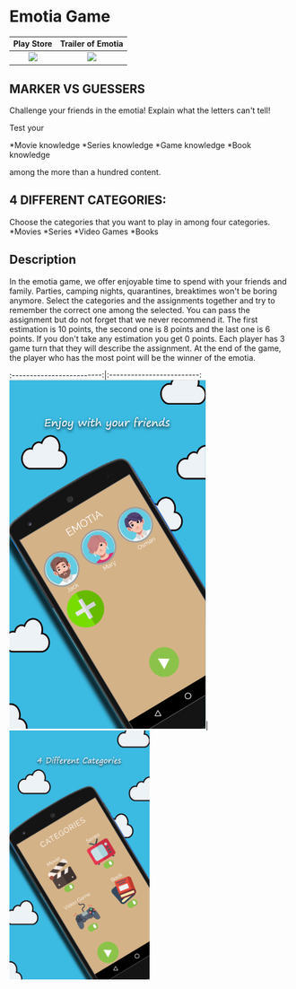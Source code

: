# Emotia Game
 
 
 Play Store             |  Trailer of Emotia
:-------------------------:|:-------------------------:
<a href="https://play.google.com/store/apps/details?id=com.kaslica.emotia"> <img src="https://freeiconshop.com/wp-content/uploads/edd/google-play-badge-128x128.png" width="350"> </a>  |  <a href="https://youtu.be/lV4YY5EIFOI"> <img src="https://upload.wikimedia.org/wikipedia/commons/thumb/0/09/YouTube_full-color_icon_%282017%29.svg/800px-YouTube_full-color_icon_%282017%29.svg.png" width="250"> </a>
 
## MARKER VS GUESSERS
Challenge your friends in the emotia!
Explain what the letters can't tell!

Test your

*Movie knowledge
*Series knowledge
*Game knowledge
*Book knowledge

among the more than a hundred content.

## 4 DIFFERENT CATEGORIES:
Choose the categories that you want to play in among four categories.
*Movies
*Series
*Video Games
*Books

## Description

In the emotia game, we offer enjoyable time to spend with your friends and family. Parties, camping nights, quarantines, breaktimes won't be boring anymore. Select the categories and the assignments together and try to remember the correct one among the selected. You can pass the assignment but do not forget that we never recommend it. The first estimation is 10 points, the second one is 8 points and the last one is 6 points. If you don't take any estimation you get 0 points. Each player has 3 game turn that they will describe the assignment. At the end of the game, the player who has the most point will be the winner of the emotia.


:-------------------------:|:-------------------------:
<img src="https://github.com/myanar7/Emotia/blob/master/intros/Ekran%20Al%C4%B1nt%C4%B1s%C4%B10.PNG" width="350">|  <img src="https://github.com/myanar7/Emotia/blob/master/intros/Ekran%20Al%C4%B1nt%C4%B1s%C4%B11.PNG" width="250">
